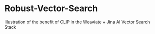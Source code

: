 # Robust-Vector-Search
Illustration of the benefit of CLIP in the Weaviate + Jina AI Vector Search Stack
